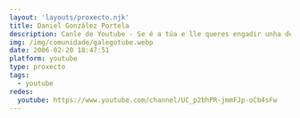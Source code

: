 ```yaml
---
layout: 'layouts/proxecto.njk'
title: Daniel González Portela
description: Canle de Youtube - Se é a túa e lle queres engadir unha descripción e etiquetas, ponte en contacto con nós.
img: /img/comunidade/galegotube.webp
date: 2006-02-20 18:47:51
platform: youtube
type: proxecto
tags:
  - youtube
redes:
  youtube: https://www.youtube.com/channel/UC_p2bhPR-jmmFJp-oCb4sFw
---
```


